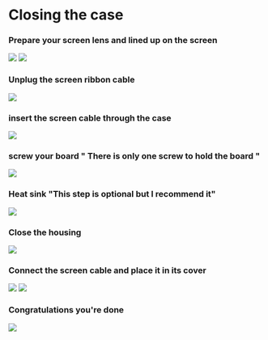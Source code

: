 # Closing the case

### Prepare your screen lens and lined up on the screen
![](https://github.com/Gameboypi/SPW/blob/master/Closing%20the%20case/1.JPG)
![](https://github.com/Gameboypi/SPW/blob/master/Closing%20the%20case/2.JPG)
### Unplug the screen ribbon cable
![](https://github.com/Gameboypi/SPW/blob/master/Closing%20the%20case/3.JPG)
### insert the screen cable through the case 
![](https://github.com/Gameboypi/SPW/blob/master/Closing%20the%20case/4.JPG)
### screw your board "  There is only one screw to hold the board "
![](https://github.com/Gameboypi/SPW/blob/master/Closing%20the%20case/5.JPG)
### Heat sink "This step is optional but I recommend it"
![](https://github.com/Gameboypi/SPW/blob/master/Closing%20the%20case/6.JPG)
### Close the housing 
![](https://github.com/Gameboypi/SPW/blob/master/Closing%20the%20case/7.JPG)
### Connect the screen cable and place it in its cover 
![](https://github.com/Gameboypi/SPW/blob/master/Closing%20the%20case/8.JPG)
![](https://github.com/Gameboypi/SPW/blob/master/Closing%20the%20case/9.JPG)
### Congratulations you're done
![](https://github.com/Gameboypi/SPW/blob/master/Closing%20the%20case/10.JPG)

 
